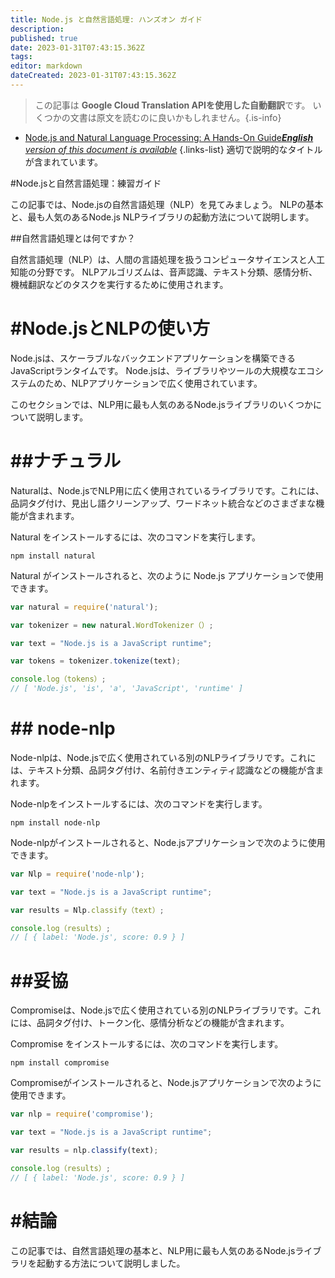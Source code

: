 ```yaml
---
title: Node.js と自然言語処理: ハンズオン ガイド
description: 
published: true
date: 2023-01-31T07:43:15.362Z
tags: 
editor: markdown
dateCreated: 2023-01-31T07:43:15.362Z
---
```


> この記事は **Google Cloud Translation APIを使用した自動翻訳**です。
いくつかの文書は原文を読むのに良いかもしれません。{.is-info}
- [Node.js and Natural Language Processing: A Hands-On Guide***English** version of this document is available*](/en/Knowledge-base/Nodejs/node-js-and-natural-language-processing-a-hands-on-guide)
{.links-list}
 適切で説明的なタイトルが含まれています。

#Node.jsと自然言語処理：練習ガイド

この記事では、Node.jsの自然言語処理（NLP）を見てみましょう。 NLPの基本と、最も人気のあるNode.js NLPライブラリの起動方法について説明します。

##自然言語処理とは何ですか？

自然言語処理（NLP）は、人間の言語処理を扱うコンピュータサイエンスと人工知能の分野です。 NLPアルゴリズムは、音声認識、テキスト分類、感情分析、機械翻訳などのタスクを実行するために使用されます。

# #Node.jsとNLPの使い方

Node.jsは、スケーラブルなバックエンドアプリケーションを構築できるJavaScriptランタイムです。 Node.jsは、ライブラリやツールの大規模なエコシステムのため、NLPアプリケーションで広く使用されています。

このセクションでは、NLP用に最も人気のあるNode.jsライブラリのいくつかについて説明します。

# ##ナチュラル

Naturalは、Node.jsでNLP用に広く使用されているライブラリです。これには、品詞タグ付け、見出し語クリーンアップ、ワードネット統合などのさまざまな機能が含まれます。

Natural をインストールするには、次のコマンドを実行します。

```
npm install natural
```

Natural がインストールされると、次のように Node.js アプリケーションで使用できます。

```javascript
var natural = require('natural');

var tokenizer = new natural.WordTokenizer（）;

var text = "Node.js is a JavaScript runtime";

var tokens = tokenizer.tokenize(text);

console.log（tokens）;
// [ 'Node.js', 'is', 'a', 'JavaScript', 'runtime' ]
```

# ## node-nlp

Node-nlpは、Node.jsで広く使用されている別のNLPライブラリです。これには、テキスト分類、品詞タグ付け、名前付きエンティティ認識などの機能が含まれます。

Node-nlpをインストールするには、次のコマンドを実行します。

```
npm install node-nlp
```

Node-nlpがインストールされると、Node.jsアプリケーションで次のように使用できます。

```javascript
var Nlp = require('node-nlp');

var text = "Node.js is a JavaScript runtime";

var results = Nlp.classify（text）;

console.log（results）;
// [ { label: 'Node.js', score: 0.9 } ]
```

# ##妥協

Compromiseは、Node.jsで広く使用されている別のNLPライブラリです。これには、品詞タグ付け、トークン化、感情分析などの機能が含まれます。

Compromise をインストールするには、次のコマンドを実行します。

```
npm install compromise
```

Compromiseがインストールされると、Node.jsアプリケーションで次のように使用できます。

```javascript
var nlp = require('compromise');

var text = "Node.js is a JavaScript runtime";

var results = nlp.classify(text);

console.log（results）;
// [ { label: 'Node.js', score: 0.9 } ]
```

# #結論

この記事では、自然言語処理の基本と、NLP用に最も人気のあるNode.jsライブラリを起動する方法について説明しました。